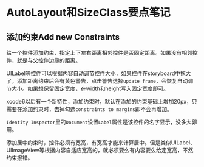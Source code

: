 # AutoLayout和SizeClass要点笔记

## 添加约束Add new Constraints

给一个控件添加约束，指定上下左右距离相邻控件是否固定距离。如果没有相邻控件，就是与父控件边缘的距离。

UILabel等控件可以根据内容自动调节控件大小，如果控件在storyboard中拖大了，添加距离约束后会有黄色警告，点击警告选择`update frame`，会恢复自动调节大小。如果想保留固定宽度，在width和height写入固定宽度即可。

xcode6以后有一个新特性，添加约束时，默认在添加的约束基础上增加20px，只需要在添加约束时，去掉勾选`constraints to margins`即不会再增加。

`Identity Inspector`里的`Document`设置`Label`属性是该控件的名字显示，没多大卵用。

添加居中约束时，控件必须有宽高，有宽高才能来计算居中。但是类似UILabel、UIImageView等根据内容自适应宽高的，就必须要么有内容要么给定宽高，不然约束报错。





